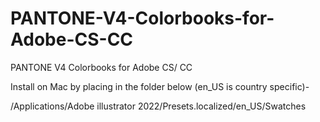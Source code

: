 # PANTONE-V4-Colorbooks-for-Adobe-CS-CC
PANTONE V4 Colorbooks for Adobe CS/ CC

Install on Mac by placing in the folder below (en_US is country specific)- 

/Applications/Adobe illustrator 2022/Presets.localized/en_US/Swatches
